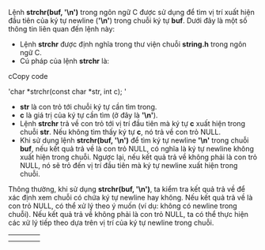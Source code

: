 ﻿Lệnh **strchr(buf, '\n')** trong ngôn ngữ C được sử dụng để tìm vị trí xuất hiện đầu tiên của ký tự newline (**'\n'**) trong chuỗi ký tự **buf**. Dưới đây là một số thông tin liên quan đến lệnh này:

- Lệnh **strchr** được định nghĩa trong thư viện chuỗi **string.h** trong ngôn ngữ C.
- Cú pháp của lệnh **strchr** là:

cCopy code

'char *strchr(const char *str, int c); '

- **str** là con trỏ tới chuỗi ký tự cần tìm trong.
- **c** là giá trị của ký tự cần tìm (ở đây là **'\n'**).
- Lệnh **strchr** trả về con trỏ tới vị trí đầu tiên mà ký tự **c** xuất hiện trong chuỗi **str**. Nếu không tìm thấy ký tự **c**, nó trả về con trỏ NULL.
- Khi sử dụng lệnh **strchr(buf, '\n')** để tìm ký tự newline **'\n'** trong chuỗi **buf**, nếu kết quả trả về là con trỏ NULL, có nghĩa là ký tự newline không xuất hiện trong chuỗi. Ngược lại, nếu kết quả trả về không phải là con trỏ NULL, nó sẽ trỏ đến vị trí đầu tiên mà ký tự newline xuất hiện trong chuỗi.

Thông thường, khi sử dụng **strchr(buf, '\n')**, ta kiểm tra kết quả trả về để xác định xem chuỗi có chứa ký tự newline hay không. Nếu kết quả trả về là con trỏ NULL, có thể xử lý theo ý muốn (ví dụ: không có newline trong chuỗi). Nếu kết quả trả về không phải là con trỏ NULL, ta có thể thực hiện các xử lý tiếp theo dựa trên vị trí của ký tự newline trong chuỗi.

|||||
| :- | :- | :- | :- |
|||||
|||||

